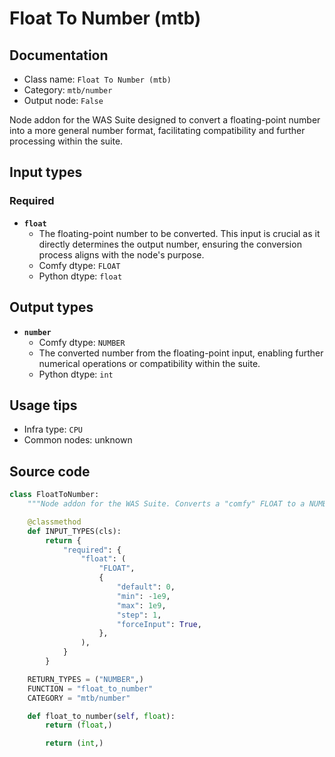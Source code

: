 # Float To Number (mtb)
## Documentation
- Class name: `Float To Number (mtb)`
- Category: `mtb/number`
- Output node: `False`

Node addon for the WAS Suite designed to convert a floating-point number into a more general number format, facilitating compatibility and further processing within the suite.
## Input types
### Required
- **`float`**
    - The floating-point number to be converted. This input is crucial as it directly determines the output number, ensuring the conversion process aligns with the node's purpose.
    - Comfy dtype: `FLOAT`
    - Python dtype: `float`
## Output types
- **`number`**
    - Comfy dtype: `NUMBER`
    - The converted number from the floating-point input, enabling further numerical operations or compatibility within the suite.
    - Python dtype: `int`
## Usage tips
- Infra type: `CPU`
- Common nodes: unknown


## Source code
```python
class FloatToNumber:
    """Node addon for the WAS Suite. Converts a "comfy" FLOAT to a NUMBER."""

    @classmethod
    def INPUT_TYPES(cls):
        return {
            "required": {
                "float": (
                    "FLOAT",
                    {
                        "default": 0,
                        "min": -1e9,
                        "max": 1e9,
                        "step": 1,
                        "forceInput": True,
                    },
                ),
            }
        }

    RETURN_TYPES = ("NUMBER",)
    FUNCTION = "float_to_number"
    CATEGORY = "mtb/number"

    def float_to_number(self, float):
        return (float,)

        return (int,)

```
